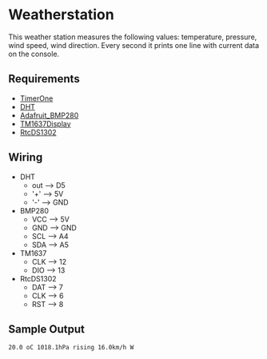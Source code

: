# Weatherstation
This weather station measures the following values: temperature, pressure, wind speed, wind direction. Every second it prints one line with current data on the console.

## Requirements
* [TimerOne](https://github.com/PaulStoffregen/TimerOne)
* [DHT](https://github.com/adafruit/DHT-sensor-library)
* [Adafruit_BMP280](https://github.com/adafruit/Adafruit_BMP280_Library)
* [TM1637Display](https://github.com/avishorp/TM1637)
* [RtcDS1302](https://github.com/Makuna/Rtc/blob/master/src/RtcDS1302.h)

## Wiring
* DHT 
   * out --> D5
   * '+' --> 5V
   * '-' --> GND
* BMP280
   * VCC --> 5V
   * GND --> GND
   * SCL --> A4
   * SDA --> A5
* TM1637 
   * CLK --> 12
   * DIO --> 13
* RtcDS1302
   * DAT --> 7
   * CLK --> 6
   * RST --> 8

## Sample Output
```20.0 oC 1018.1hPa rising 16.0km/h W```
